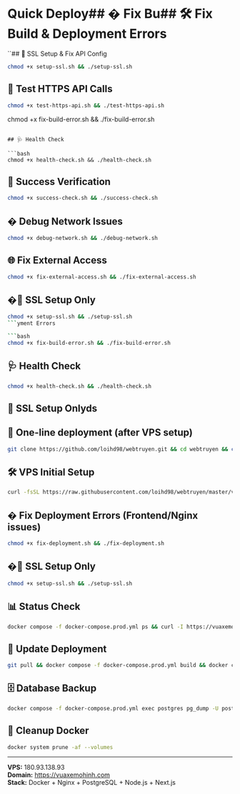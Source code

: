 # Quick Deploy## �️ Fix Bu## 🛠️ Fix Build & Deployment Errors

``## 🔐 SSL Setup & Fix API Config

```bash
chmod +x setup-ssl.sh && ./setup-ssl.sh
```

## 🧪 Test HTTPS API Calls

```bash
chmod +x test-https-api.sh && ./test-https-api.sh
```
chmod +x fix-build-error.sh && ./fix-build-error.sh
```

## 🩺 Health Check

```bash
chmod +x health-check.sh && ./health-check.sh
```

## 🎉 Success Verification

```bash
chmod +x success-check.sh && ./success-check.sh
```

## � Debug Network Issues

```bash
chmod +x debug-network.sh && ./debug-network.sh
```

## 🌐 Fix External Access

```bash
chmod +x fix-external-access.sh && ./fix-external-access.sh
```

## �🔐 SSL Setup Only

```bash
chmod +x setup-ssl.sh && ./setup-ssl.sh
```yment Errors

```bash
chmod +x fix-build-error.sh && ./fix-build-error.sh
```

## 🩺 Health Check

```bash
chmod +x health-check.sh && ./health-check.sh
```

## 🔐 SSL Setup Onlyds

## 🚀 One-line deployment (after VPS setup)

```bash
git clone https://github.com/loihd98/webtruyen.git && cd webtruyen && chmod +x deploy.sh && ./deploy.sh
```

## 🛠️ VPS Initial Setup

```bash
curl -fsSL https://raw.githubusercontent.com/loihd98/webtruyen/master/vps-setup.sh -o vps-setup.sh && chmod +x vps-setup.sh && sudo ./vps-setup.sh
```

## � Fix Deployment Errors (Frontend/Nginx issues)

```bash
chmod +x fix-deployment.sh && ./fix-deployment.sh
```

## �🔐 SSL Setup Only

```bash
chmod +x setup-ssl.sh && ./setup-ssl.sh
```

## 📊 Status Check

```bash
docker compose -f docker-compose.prod.yml ps && curl -I https://vuaxemohinh.com
```

## 🔄 Update Deployment

```bash
git pull && docker compose -f docker-compose.prod.yml build && docker compose -f docker-compose.prod.yml up -d
```

## 🗄️ Database Backup

```bash
docker compose -f docker-compose.prod.yml exec postgres pg_dump -U postgres webtruyen_prod > backup_$(date +%Y%m%d_%H%M%S).sql
```

## 🧹 Cleanup Docker

```bash
docker system prune -af --volumes
```

---

**VPS:** 180.93.138.93  
**Domain:** https://vuaxemohinh.com  
**Stack:** Docker + Nginx + PostgreSQL + Node.js + Next.js
